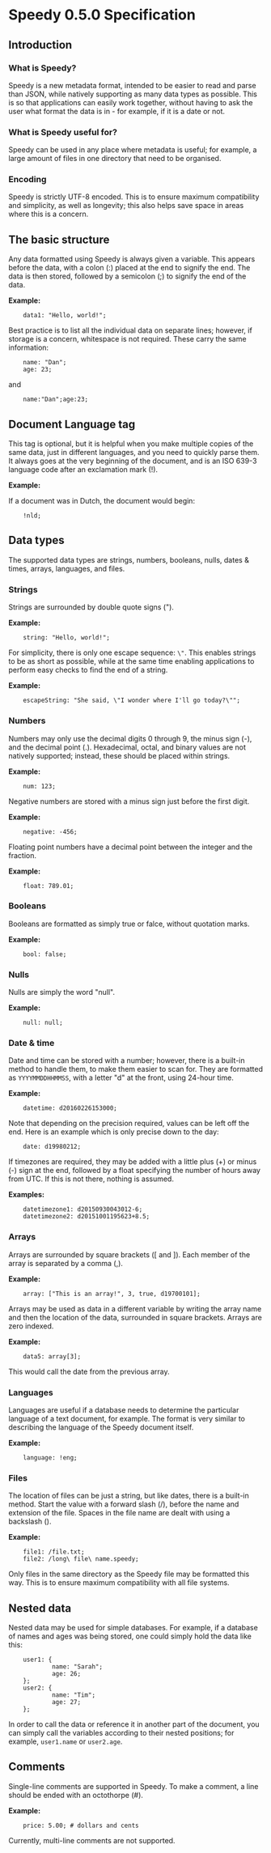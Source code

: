 # Speedy 0.5.0 Specification

## Introduction

### What is Speedy?

Speedy is a new metadata format, intended to be easier to read and parse than JSON, while natively supporting as many data types as possible. This is so that applications can easily work together, without having to ask the user what format the data is in - for example, if it is a date or not.

### What is Speedy useful for?

Speedy can be used in any place where metadata is useful; for example, a large amount of files in one directory that need to be organised.

### Encoding

Speedy is strictly UTF-8 encoded. This is to ensure maximum compatibility and simplicity, as well as longevity; this also helps save space in areas where this is a concern.

## The basic structure

Any data formatted using Speedy is always given a variable. This appears before the data, with a colon (:) placed at the end to signify the end. The data is then stored, followed by a semicolon (;) to signify the end of the data.

**Example:**

        data1: "Hello, world!";

Best practice is to list all the individual data on separate lines; however, if storage is a concern, whitespace is not required. These carry the same information:

        name: "Dan";
        age: 23;

and

        name:"Dan";age:23;

## Document Language tag

This tag is optional, but it is helpful when you make multiple copies of the same data, just in different languages, and you need to quickly parse them. It always goes at the very beginning of the document, and is an ISO 639-3 language code after an exclamation mark (!).

**Example:**

If a document was in Dutch, the document would begin:

        !nld;

## Data types

The supported data types are strings, numbers, booleans, nulls, dates & times, arrays, languages, and files.

### Strings

Strings are surrounded by double quote signs (").

**Example:**

        string: "Hello, world!";

For simplicity, there is only one escape sequence: `\"`. This enables strings to be as short as possible, while at the same time enabling applications to perform easy checks to find the end of a string.

**Example:**

        escapeString: "She said, \"I wonder where I'll go today?\"";

### Numbers

Numbers may only use the decimal digits 0 through 9, the minus sign (-), and the decimal point (.). Hexadecimal, octal, and binary values are not natively supported; instead, these should be placed within strings.

**Example:**

        num: 123;

Negative numbers are stored with a minus sign just before the first digit.

**Example:**

        negative: -456;

Floating point numbers have a decimal point between the integer and the fraction.

**Example:**

        float: 789.01;

### Booleans

Booleans are formatted as simply true or falce, without quotation marks.

**Example:**

        bool: false;

### Nulls

Nulls are simply the word "null".

**Example:**

        null: null;

### Date & time

Date and time can be stored with a number; however, there is a built-in method to handle them, to make them easier to scan for. They are formatted as `YYYYMMDDHHMMSS`, with a letter "d" at the front, using 24-hour time.

**Example:**

        datetime: d20160226153000;

Note that depending on the precision required, values can be left off the end. Here is an example which is only precise down to the day:

        date: d19980212;

If timezones are required, they may be added with a little plus (+) or minus (-) sign at the end, followed by a float specifying the number of hours away from UTC. If this is not there, nothing is assumed.

**Examples:**

        datetimezone1: d20150930043012-6;
        datetimezone2: d20151001195623+8.5;

### Arrays

Arrays are surrounded by square brackets (\[ and \]). Each member of the array is separated by a comma (,).

**Example:**

        array: ["This is an array!", 3, true, d19700101];

Arrays may be used as data in a different variable by writing the array name and then the location of the data, surrounded in square brackets. Arrays are zero indexed.

**Example:**

        data5: array[3];

This would call the date from the previous array.

### Languages

Languages are useful if a database needs to determine the particular language of a text document, for example. The format is very similar to describing the language of the Speedy document itself.

**Example:**

        language: !eng;

### Files

The location of files can be just a string, but like dates, there is a built-in method. Start the value with a forward slash (/), before the name and extension of the file. Spaces in the file name are dealt with using a backslash (\).

**Example:**

        file1: /file.txt;
        file2: /long\ file\ name.speedy;

Only files in the same directory as the Speedy file may be formatted this way. This is to ensure maximum compatibility with all file systems.

## Nested data

Nested data may be used for simple databases. For example, if a database of names and ages was being stored, one could simply hold the data like this:

        user1: {
                name: "Sarah";
                age: 26;
        };
        user2: {
                name: "Tim";
                age: 27;
        };

In order to call the data or reference it in another part of the document, you can simply call the variables according to their nested positions; for example, `user1.name` or `user2.age`.

## Comments

Single-line comments are supported in Speedy. To make a comment, a line should be ended with an octothorpe (#).

**Example:**

        price: 5.00; # dollars and cents

Currently, multi-line comments are not supported.
